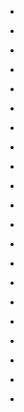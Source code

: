
- [](/2020/03/fjkgmb7/)

- [](/2019/12/b6fbeoybs8s/)

- [](/2019/10/b3pvesabaai/)

- [](/2019/07/bzlxcgfbwba/)

- [](/2018/09/bnwdzwzloxg/)

- [](/2017/04/btbzzldleho/)

- [](/2016/12/boeoxfvbgqe/)

- [](/2016/10/bllvqvsbdct/)

- [](/2016/10/bllrszbbwnt/)

- [](/2016/10/bllk0wqhbs_/)

- [](/2016/08/bjsswtbhqge/)

- [](/2016/08/bjrxt6gb_xx/)

- [](/2016/06/bgemf1xmocn/)

- [](/2016/03/bc2jky3moer/)

- [](/2016/01/ba6us1qsoel/)

- [](/2015/07/10153917472723912-0/)

- [](/2015/05/10153800871698912-0/)

- [](/2015/04/10153711150003912-3/)

- [](/2015/04/588938766254936064/)

- [](/2013/01/287250731008925696/)

- [](/2012/03/180689271383007232/)
